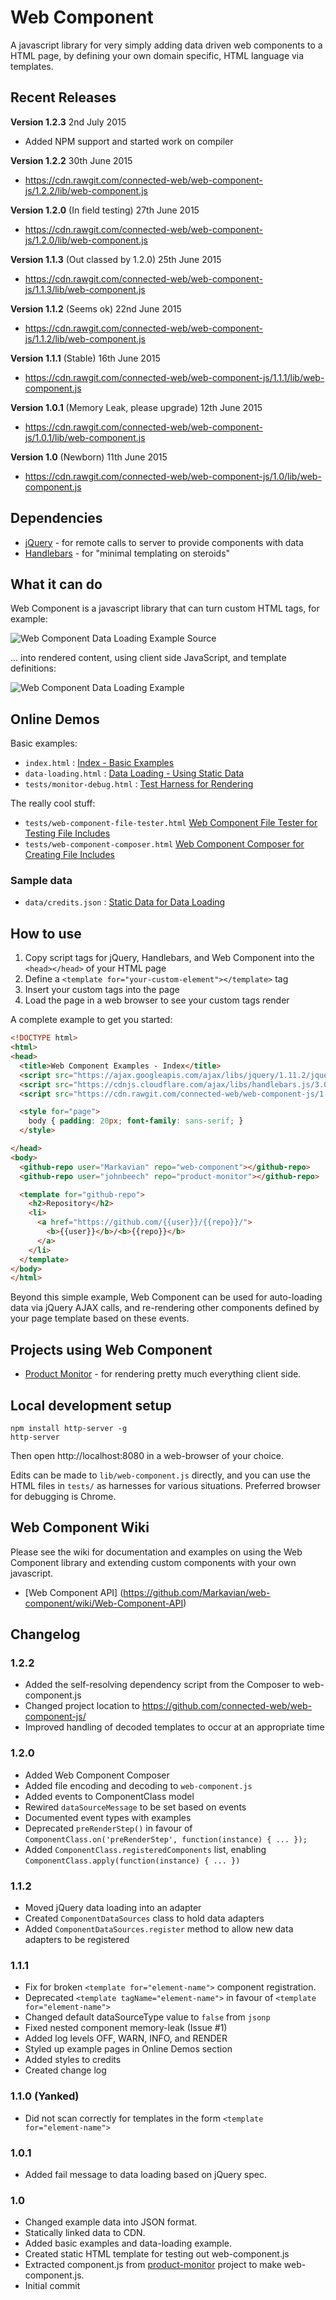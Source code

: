 Web Component
=============
A javascript library for very simply adding data driven web components to a HTML page, by defining your own domain specific, HTML language via templates.

Recent Releases
---------------
**Version 1.2.3**
2nd July 2015
* Added NPM support and started work on compiler

**Version 1.2.2**
30th June 2015
* https://cdn.rawgit.com/connected-web/web-component-js/1.2.2/lib/web-component.js

**Version 1.2.0** (In field testing)
27th June 2015
* https://cdn.rawgit.com/connected-web/web-component-js/1.2.0/lib/web-component.js

**Version 1.1.3** (Out classed by 1.2.0)
25th June 2015
* https://cdn.rawgit.com/connected-web/web-component-js/1.1.3/lib/web-component.js

**Version 1.1.2** (Seems ok)
22nd June 2015
* https://cdn.rawgit.com/connected-web/web-component-js/1.1.2/lib/web-component.js

**Version 1.1.1** (Stable)
16th June 2015
* https://cdn.rawgit.com/connected-web/web-component-js/1.1.1/lib/web-component.js

**Version 1.0.1** (Memory Leak, please upgrade)
12th June 2015
* https://cdn.rawgit.com/connected-web/web-component-js/1.0.1/lib/web-component.js

**Version 1.0** (Newborn)
11th June 2015
* https://cdn.rawgit.com/connected-web/web-component-js/1.0/lib/web-component.js

Dependencies
------------
- [jQuery](https://jquery.com/) - for remote calls to server to provide components with data
- [Handlebars](http://handlebarsjs.com/) - for "minimal templating on steroids"

What it can do
--------------
Web Component is a javascript library that can turn custom HTML tags, for example:

![Web Component Data Loading Example Source](images/data-loading-example-source.png)

... into rendered content, using client side JavaScript, and template definitions:

![Web Component Data Loading Example](images/data-loading-example.png)

Online Demos
------------
Basic examples:
* `index.html` : [Index - Basic Examples](https://cdn.rawgit.com/connected-web/web-component-js/1.2.2/tests/index.html)
* `data-loading.html` : [Data Loading - Using Static Data](https://cdn.rawgit.com/connected-web/web-component-js/1.2.2/tests/data-loading.html)
* `tests/monitor-debug.html` : [Test Harness for Rendering](https://cdn.rawgit.com/connected-web/web-component-js/1.2.2/tests/monitor-debug.html)

The really cool stuff:
* `tests/web-component-file-tester.html` [Web Component File Tester for Testing File Includes](https://cdn.rawgit.com/connected-web/web-component-js/1.2.2/tests/web-component-file-tester.html)
* `tests/web-component-composer.html` [Web Component Composer for Creating File Includes](https://cdn.rawgit.com/connected-web/web-component-js/1.2.2/tests/web-component-composer.html)

### Sample data
* `data/credits.json` : [Static Data for Data Loading](https://cdn.rawgit.com/connected-web/web-component-js/1.2.2/tests/data/credits.json)

How to use
----------
1. Copy script tags for jQuery, Handlebars, and Web Component into the `<head></head>` of your HTML page
2. Define a `<template for="your-custom-element"></template>` tag
3. Insert your custom tags into the page
4. Load the page in a web browser to see your custom tags render

A complete example to get you started:
```html
<!DOCTYPE html>
<html>
<head>
  <title>Web Component Examples - Index</title>
  <script src="https://ajax.googleapis.com/ajax/libs/jquery/1.11.2/jquery.min.js"></script>
  <script src="https://cdnjs.cloudflare.com/ajax/libs/handlebars.js/3.0.3/handlebars.js"></script>
  <script src="https://cdn.rawgit.com/connected-web/web-component-js/1.2.2/lib/web-component.js"></script>

  <style for="page">
    body { padding: 20px; font-family: sans-serif; }
  </style>

</head>
<body>
  <github-repo user="Markavian" repo="web-component"></github-repo>
  <github-repo user="johnbeech" repo="product-monitor"></github-repo>

  <template for="github-repo">
    <h2>Repository</h2>
    <li>
      <a href="https://github.com/{{user}}/{{repo}}/">
        <b>{{user}}</b>/<b>{{repo}}</b>
      </a>
    </li>
  </template>
</body>
</html>
```

Beyond this simple example, Web Component can be used for auto-loading data via jQuery AJAX calls, and re-rendering other components defined by your page template based on these events.

Projects using Web Component
----------------------------
* [Product Monitor](https://github.com/johnbeech/product-monitor/) - for rendering pretty much everything client side.

Local development setup
-------------------
```
npm install http-server -g
http-server
```
Then open http://localhost:8080 in a web-browser of your choice.

Edits can be made to `lib/web-component.js` directly, and you can use the HTML files in `tests/` as harnesses for various situations. Preferred browser for debugging is Chrome.

Web Component Wiki
------------------

Please see the wiki for documentation and examples on using the Web Component library and extending custom components with your own javascript.
* [Web Component API] (https://github.com/Markavian/web-component/wiki/Web-Component-API)

Changelog
---------

### 1.2.2
* Added the self-resolving dependency script from the Composer to web-component.js
* Changed project location to https://github.com/connected-web/web-component-js/
* Improved handling of decoded templates to occur at an appropriate time

### 1.2.0
* Added Web Component Composer
* Added file encoding and decoding to `web-component.js`
* Added events to ComponentClass model
* Rewired `dataSourceMessage` to be set based on events
* Documented event types with examples
* Deprecated `preRenderStep()` in favour of `ComponentClass.on('preRenderStep', function(instance) { ... });`
* Added `ComponentClass.registeredComponents` list, enabling `ComponentClass.apply(function(instance) { ... })`

### 1.1.2
* Moved jQuery data loading into an adapter
* Created `ComponentDataSources` class to hold data adapters
* Added `ComponentDataSources.register` method to allow new data adapters to be registered

### 1.1.1
* Fix for broken `<template for="element-name">` component registration.
* Deprecated `<template tagName="element-name">` in favour of `<template for="element-name">`
* Changed default dataSourceType value to `false` from `jsonp`
* Fixed nested component memory-leak (Issue #1)
* Added log levels OFF, WARN, INFO, and RENDER
* Styled up example pages in Online Demos section
* Added styles to credits
* Created change log

### 1.1.0 (Yanked)
* Did not scan correctly for templates in the form `<template for="element-name">`

### 1.0.1
* Added fail message to data loading based on jQuery spec.

### 1.0
* Changed example data into JSON format.
* Statically linked data to CDN.
* Added basic examples and data-loading example.
* Created static HTML template for testing out web-component.js
* Extracted component.js from [product-monitor](https://github.com/connected-web/product-monitor) project to make web-component.js.
* Initial commit
